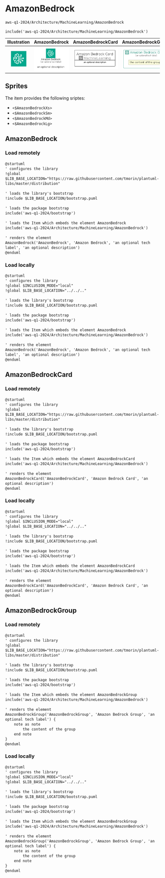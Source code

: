 # AmazonBedrock


```text
aws-q1-2024/Architecture/MachineLearning/AmazonBedrock
```

```text
include('aws-q1-2024/Architecture/MachineLearning/AmazonBedrock')
```



| Illustration | AmazonBedrock | AmazonBedrockCard | AmazonBedrockGroup |
| :---: | :---: | :---: | :---: |
| ![illustration for Illustration](../../../aws-q1-2024/Architecture/MachineLearning/AmazonBedrock.png) | ![illustration for AmazonBedrock](../../../aws-q1-2024/Architecture/MachineLearning/AmazonBedrock.Local.png) | ![illustration for AmazonBedrockCard](../../../aws-q1-2024/Architecture/MachineLearning/AmazonBedrockCard.Local.png) | ![illustration for AmazonBedrockGroup](../../../aws-q1-2024/Architecture/MachineLearning/AmazonBedrockGroup.Local.png) |



## Sprites
The item provides the following sriptes:

- `<$AmazonBedrockXs>`
- `<$AmazonBedrockSm>`
- `<$AmazonBedrockMd>`
- `<$AmazonBedrockLg>`





## AmazonBedrock

### Load remotely
```plantuml
@startuml
' configures the library
!global $LIB_BASE_LOCATION="https://raw.githubusercontent.com/tmorin/plantuml-libs/master/distribution"

' loads the library's bootstrap
!include $LIB_BASE_LOCATION/bootstrap.puml

' loads the package bootstrap
include('aws-q1-2024/bootstrap')

' loads the Item which embeds the element AmazonBedrock
include('aws-q1-2024/Architecture/MachineLearning/AmazonBedrock')

' renders the element
AmazonBedrock('AmazonBedrock', 'Amazon Bedrock', 'an optional tech label', 'an optional description')
@enduml
```

### Load locally
```plantuml
@startuml
' configures the library
!global $INCLUSION_MODE="local"
!global $LIB_BASE_LOCATION="../../.."

' loads the library's bootstrap
!include $LIB_BASE_LOCATION/bootstrap.puml

' loads the package bootstrap
include('aws-q1-2024/bootstrap')

' loads the Item which embeds the element AmazonBedrock
include('aws-q1-2024/Architecture/MachineLearning/AmazonBedrock')

' renders the element
AmazonBedrock('AmazonBedrock', 'Amazon Bedrock', 'an optional tech label', 'an optional description')
@enduml
```

## AmazonBedrockCard

### Load remotely
```plantuml
@startuml
' configures the library
!global $LIB_BASE_LOCATION="https://raw.githubusercontent.com/tmorin/plantuml-libs/master/distribution"

' loads the library's bootstrap
!include $LIB_BASE_LOCATION/bootstrap.puml

' loads the package bootstrap
include('aws-q1-2024/bootstrap')

' loads the Item which embeds the element AmazonBedrockCard
include('aws-q1-2024/Architecture/MachineLearning/AmazonBedrock')

' renders the element
AmazonBedrockCard('AmazonBedrockCard', 'Amazon Bedrock Card', 'an optional description')
@enduml
```

### Load locally
```plantuml
@startuml
' configures the library
!global $INCLUSION_MODE="local"
!global $LIB_BASE_LOCATION="../../.."

' loads the library's bootstrap
!include $LIB_BASE_LOCATION/bootstrap.puml

' loads the package bootstrap
include('aws-q1-2024/bootstrap')

' loads the Item which embeds the element AmazonBedrockCard
include('aws-q1-2024/Architecture/MachineLearning/AmazonBedrock')

' renders the element
AmazonBedrockCard('AmazonBedrockCard', 'Amazon Bedrock Card', 'an optional description')
@enduml
```

## AmazonBedrockGroup

### Load remotely
```plantuml
@startuml
' configures the library
!global $LIB_BASE_LOCATION="https://raw.githubusercontent.com/tmorin/plantuml-libs/master/distribution"

' loads the library's bootstrap
!include $LIB_BASE_LOCATION/bootstrap.puml

' loads the package bootstrap
include('aws-q1-2024/bootstrap')

' loads the Item which embeds the element AmazonBedrockGroup
include('aws-q1-2024/Architecture/MachineLearning/AmazonBedrock')

' renders the element
AmazonBedrockGroup('AmazonBedrockGroup', 'Amazon Bedrock Group', 'an optional tech label') {
    note as note
        the content of the group
    end note
}
@enduml
```

### Load locally
```plantuml
@startuml
' configures the library
!global $INCLUSION_MODE="local"
!global $LIB_BASE_LOCATION="../../.."

' loads the library's bootstrap
!include $LIB_BASE_LOCATION/bootstrap.puml

' loads the package bootstrap
include('aws-q1-2024/bootstrap')

' loads the Item which embeds the element AmazonBedrockGroup
include('aws-q1-2024/Architecture/MachineLearning/AmazonBedrock')

' renders the element
AmazonBedrockGroup('AmazonBedrockGroup', 'Amazon Bedrock Group', 'an optional tech label') {
    note as note
        the content of the group
    end note
}
@enduml
```

